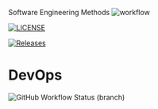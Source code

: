 Software Engineering Methods
![workflow](https://github.com/Aung-Paing-Khant/sem/actions/workflows/main.yml/badge.svg)

[![LICENSE](https://img.shields.io/github/license/Aung-Paing-Khant/sem.svg?style=flat-square)](https://github.com/Aung-Paing-Khant/sem/blob/master/LICENSE)

[![Releases](https://img.shields.io/github/release/Aung-Paing-Khant/sem/all.svg?style=flat-square)](https://github.com/Aung-Paing-Khant/sem/releases)

# DevOps
![GitHub Workflow Status (branch)](
https://img.shields.io/github/workflow/status/Aung-Paing-Khant/sem/A%20workflow%20for%20my%20Hello%20World%20App/main?style=flat-square
)
